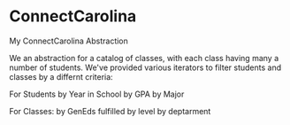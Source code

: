 # ConnectCarolina
My ConnectCarolina Abstraction

We an abstraction for a catalog of classes, with each class having many a number of students. We've provided various iterators to filter students and classes by a differnt criteria:

For Students
  by Year in School
  by GPA
  by Major
  
For Classes:
  by GenEds fulfilled
  by level
  by deptarment
  
  
